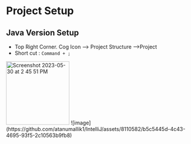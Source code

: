 # Project Setup 

## Java Version Setup 
- Top Right Corner. Cog Icon --> Project Structure -->Project 
- Short cut : `Command + ;`

<img width="172" alt="Screenshot 2023-05-30 at 2 45 51 PM" src="https://github.com/atanumallik1/IntelliJ/assets/8110582/45785521-a3b0-424d-b619-9aa7f85b55fc">
![image](https://github.com/atanumallik1/IntelliJ/assets/8110582/b5c5445d-4c43-4695-93f5-2c10563b9fb8)

